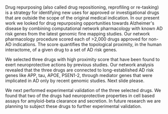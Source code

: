 Drug repurposing (also called drug repositioning, reprofiling or re-tasking) is a strategy for identifying new uses for approved or investigational drugs that are outside the scope of the original medical indication.  In our present work we looked for drug repurposing opportunities towards Alzheimer's disease by combining computational network pharmacology with known AD risk genes from the latest genomic fine mapping studies.  Our network pharmacology procedure scored each of >2,000 drugs approved for non-AD indications.  The score quantifies the topological proximity, in the human interactome, of a given drug to a set of AD risk genes.

We selected three drugs with high proximity score that have been found to exert neuroprotective actions by previous studies.  Our network analysis revealed that the three drugs are connected to long-established AD risk genes like APP, tau, APOE, PSEN1-2, through mediator genes that were implicated in AD only by recent genomic studies.  Next slide please.

We next performed experimental validation of the three selected drugs.  We found that two of the drugs had neuroprotective properties in cell based assays for amyloid-beta clearance and secretion.  In future research we are planning to subject these drugs to further experimental validation.
